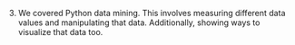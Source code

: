 3. We covered Python data mining. This involves measuring different data values and manipulating that data. Additionally, showing ways to visualize that data too. 